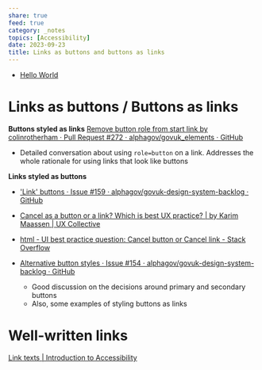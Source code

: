 ```yaml
---
share: true
feed: true
category: _notes
topics: [Accessibility]
date: 2023-09-23
title: Links as buttons and buttons as links
---
```


- [Hello World](Hello%20World)
# Links as buttons / Buttons as links

**Buttons styled as links**
[Remove button role from start link by colinrotherham · Pull Request #272 · alphagov/govuk_elements · GitHub](https://github.com/alphagov/govuk_elements/pull/272)
- Detailed conversation about using `role=button` on a link. Addresses the whole rationale for using links that look like buttons

**Links styled as buttons**
- ['Link' buttons · Issue #159 · alphagov/govuk-design-system-backlog · GitHub](https://github.com/alphagov/govuk-design-system-backlog/issues/159)
- [Cancel as a button or a link? Which is best UX practice? | by Karim Maassen | UX Collective](https://uxdesign.cc/cancel-as-a-button-or-a-link-67ccbf9df81e)
- [html - UI best practice question: Cancel button or Cancel link - Stack Overflow](https://stackoverflow.com/questions/4733788/ui-best-practice-question-cancel-button-or-cancel-link)

- [Alternative button styles · Issue #154 · alphagov/govuk-design-system-backlog · GitHub](https://github.com/alphagov/govuk-design-system-backlog/issues/154)
	- Good discussion on the decisions around primary and secondary buttons
	- Also, some examples of styling buttons as links

# Well-written links
[Link texts | Introduction to Accessibility](https://a11y-101.com/design/links-text)


